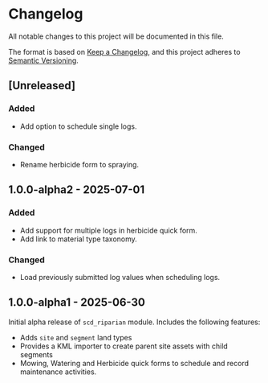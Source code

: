 # Changelog

All notable changes to this project will be documented in this file.

The format is based on [Keep a Changelog](https://keepachangelog.com/en/1.1.0/),
and this project adheres to [Semantic Versioning](https://semver.org/spec/v2.0.0.html).

## [Unreleased]

### Added

- Add option to schedule single logs.

### Changed

- Rename herbicide form to spraying.

## 1.0.0-alpha2 - 2025-07-01

### Added

- Add support for multiple logs in herbicide quick form.
- Add link to material type taxonomy.

### Changed

- Load previously submitted log values when scheduling logs.

## 1.0.0-alpha1 - 2025-06-30

Initial alpha release of `scd_riparian` module. Includes the following features:
- Adds `site` and `segment` land types
- Provides a KML importer to create parent site assets with child segments
- Mowing, Watering and Herbicide quick forms to schedule and record
  maintenance activities.
